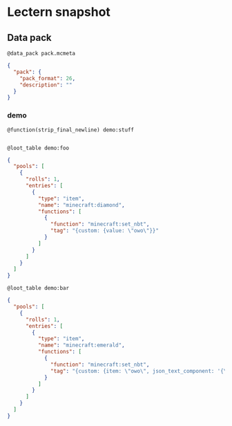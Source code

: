 # Lectern snapshot

## Data pack

`@data_pack pack.mcmeta`

```json
{
  "pack": {
    "pack_format": 26,
    "description": ""
  }
}
```

### demo

`@function(strip_final_newline) demo:stuff`

```mcfunction

```

`@loot_table demo:foo`

```json
{
  "pools": [
    {
      "rolls": 1,
      "entries": [
        {
          "type": "item",
          "name": "minecraft:diamond",
          "functions": [
            {
              "function": "minecraft:set_nbt",
              "tag": "{custom: {value: \"owo\"}}"
            }
          ]
        }
      ]
    }
  ]
}
```

`@loot_table demo:bar`

```json
{
  "pools": [
    {
      "rolls": 1,
      "entries": [
        {
          "type": "item",
          "name": "minecraft:emerald",
          "functions": [
            {
              "function": "minecraft:set_nbt",
              "tag": "{custom: {item: \"owo\", json_text_component: '{\"function\": \"minecraft:set_nbt\", \"tag\": \"{who_cares: \\\\\"owo\\\\\"}\", \"text\": \"nonsense\", \"color\": \"red\"}'}}"
            }
          ]
        }
      ]
    }
  ]
}
```
